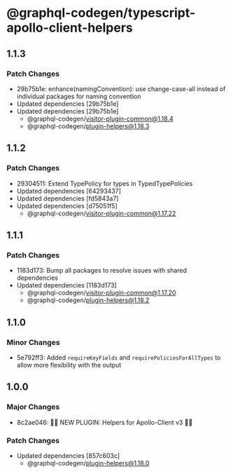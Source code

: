 # @graphql-codegen/typescript-apollo-client-helpers

## 1.1.3

### Patch Changes

- 29b75b1e: enhance(namingConvention): use change-case-all instead of individual packages for naming convention
- Updated dependencies [29b75b1e]
- Updated dependencies [29b75b1e]
  - @graphql-codegen/visitor-plugin-common@1.18.4
  - @graphql-codegen/plugin-helpers@1.18.3

## 1.1.2

### Patch Changes

- 29304511: Extend TypePolicy for types in TypedTypePolicies
- Updated dependencies [64293437]
- Updated dependencies [fd5843a7]
- Updated dependencies [d75051f5]
  - @graphql-codegen/visitor-plugin-common@1.17.22

## 1.1.1

### Patch Changes

- 1183d173: Bump all packages to resolve issues with shared dependencies
- Updated dependencies [1183d173]
  - @graphql-codegen/visitor-plugin-common@1.17.20
  - @graphql-codegen/plugin-helpers@1.18.2

## 1.1.0

### Minor Changes

- 5e792ff3: Added `requireKeyFields` and `requirePoliciesForAllTypes` to allow more flexibility with the output

## 1.0.0

### Major Changes

- 8c2ae046: 🚀🚀 NEW PLUGIN: Helpers for Apollo-Client v3 🚀🚀

### Patch Changes

- Updated dependencies [857c603c]
  - @graphql-codegen/plugin-helpers@1.18.0
